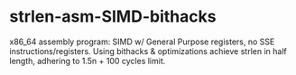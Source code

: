 # strlen-asm-SIMD-bithacks
x86_64 assembly program: SIMD w/ General Purpose registers, no SSE instructions/registers. Using bithacks &amp; optimizations achieve strlen in half length, adhering to 1.5n + 100 cycles limit.
